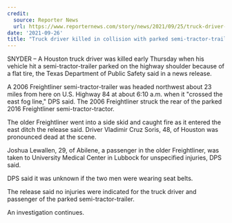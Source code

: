```yaml
---
credit:
  source: Reporter News
  url: https://www.reporternews.com/story/news/2021/09/25/truck-driver-vladimir-cruz-soris-killed-wreck-parked-tractor-trailer-snyder-scurry-county-hwy-84/5866636001/
date: '2021-09-26'
title: "Truck driver killed in collision with parked semi-tractor-trailer in Scurry County"
---
```

SNYDER – A Houston truck driver was killed early Thursday when his vehicle hit a semi-tractor-trailer parked on the highway shoulder because of a flat tire, the Texas Department of Public Safety said in a news release.

A 2006 Freightliner semi-tractor-trailer was headed northwest about 23 miles from here  on U.S. Highway 84 at about 6:10 a.m. when it "crossed the east fog line," DPS said. The 2006 Freightliner struck the rear of the parked 2016 Freightliner semi-tractor-tractor.

The older Freightliner went into a side skid and caught fire as it entered the east ditch the release said. Driver Vladimir Cruz Soris, 48, of Houston was pronounced dead at the scene. 

Joshua Lewallen, 29, of Abilene, a passenger in the older Freightliner, was taken to University Medical Center in Lubbock for unspecified injuries, DPS said. 

DPS said it was unknown if the two men were wearing seat belts. 

The release said no injuries were indicated for the truck driver and passenger of the parked semi-tractor-trailer. 

An investigation continues.
